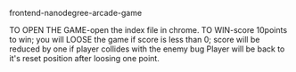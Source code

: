 frontend-nanodegree-arcade-game

TO OPEN THE GAME-open the index file in chrome.
TO WIN-score 10points to win;
you will LOOSE the game if score is less than 0;
score will be reduced by one if player collides with the enemy bug
Player will be back to it's reset position after loosing one point.